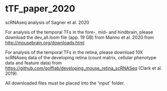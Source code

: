 # tTF_paper_2020
scRNAseq analysis of Sagner et al. 2020

For analysis of the temporal TFs in the fore-, mid- and hindbrain, please download the dev_all.loom file (app. 19 GB) from Manno et al. 2020 from http://mousebrain.org/downloads.html

For analysis of the temporal TFs in the retina, please download 10X scRNAseq data of the developing retina (count matrix, cellular phenotype data and feature data) from https://github.com/gofflab/developing_mouse_retina_scRNASeq (Clark et al. 2019). 

All downloaded files must be placed into the 'input' folder.
